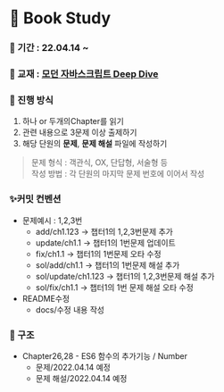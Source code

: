 # 📖  Book Study

### 📅 기간 : 22.04.14 ~ 

### 📔 교재 : [모던 자바스크립트 Deep Dive](http://www.yes24.com/Product/Goods/92742567)

### 📌 진행 방식
1. 하나 or 두개의Chapter를 읽기
2. 관련 내용으로 3문제 이상 출제하기
3. 해당 단원의 **문제**, **문제 해설** 파일에 작성하기

>문제 형식 : 객관식, OX, 단답형, 서술형 등   
>작성 방법 : 각 단원의 마지막 문제 번호에 이어서 작성

 ### ✨커밋 컨벤션 
- 문제예시 : 1,2,3번
  - add/ch1.123 → 챕터1의 1,2,3번문제 추가
  - update/ch1.1 → 챕터1의 1번문제 업데이트
  - fix/ch1.1 → 챕터1의 1번문제 오타 수정
  - sol/add/ch1.1 → 챕터1의 1번문제 해설 추가
  - sol/update/ch1.123 → 챕터1의 1,2,3번문제 해설 추가
  - sol/fix/ch1.1 → 챕터1의 1번 문제 해설 오타 수정
- README수정 
  - docs/수정 내용 작성  

### 📂 구조
- Chapter26,28 - ES6 함수의 추가기능 / Number
   - 문제/2022.04.14 예정
   - 문제 해설/2022.04.14 예정

